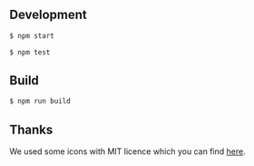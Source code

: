 ## Development

```sh
$ npm start
```

```sh
$ npm test
```

## Build

```sh
$ npm run build
```

## Thanks

We used some icons with MIT licence which you can find [here](https://www.iconfinder.com/iconsets/ionicons).
